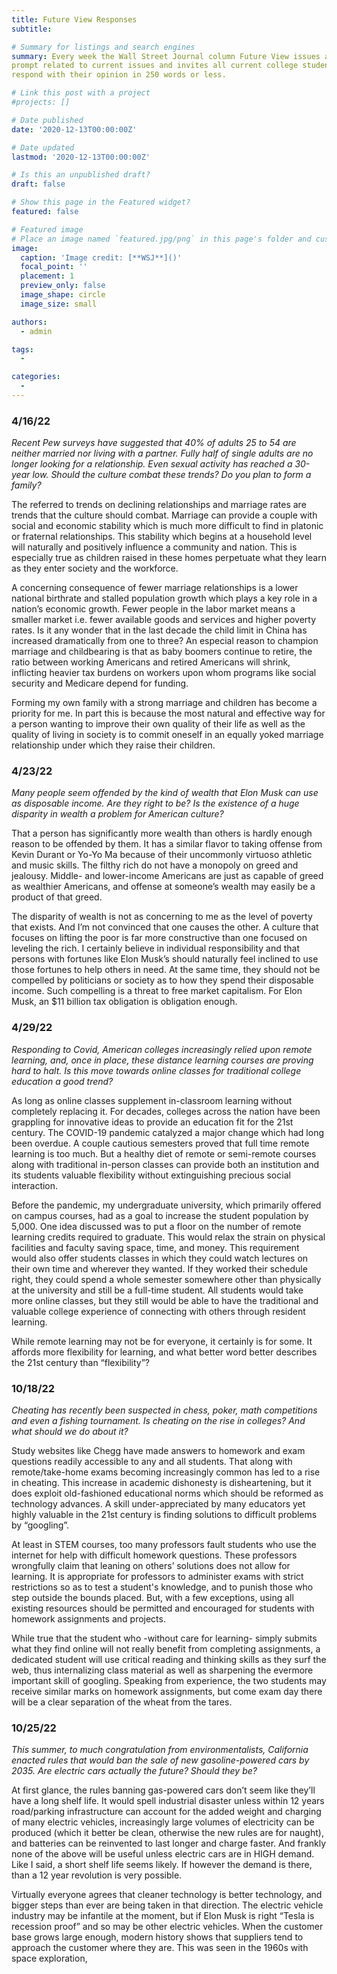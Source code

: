 ```yaml
---
title: Future View Responses
subtitle: 

# Summary for listings and search engines
summary: Every week the Wall Street Journal column Future View issues a 
prompt related to current issues and invites all current college students to 
respond with their opinion in 250 words or less. 

# Link this post with a project
#projects: []

# Date published
date: '2020-12-13T00:00:00Z'

# Date updated
lastmod: '2020-12-13T00:00:00Z'

# Is this an unpublished draft?
draft: false

# Show this page in the Featured widget?
featured: false

# Featured image
# Place an image named `featured.jpg/png` in this page's folder and customize its options here.
image:
  caption: 'Image credit: [**WSJ**]()'
  focal_point: ''
  placement: 1
  preview_only: false
  image_shape: circle
  image_size: small

authors:
  - admin

tags:
  - 

categories:
  - 
---
```


### 4/16/22
*Recent Pew surveys have suggested that 40% of adults 25 to 54 are neither married nor living with a partner. Fully half of single adults are no longer looking for a relationship. Even sexual activity has reached a 30-year low. Should the culture combat these trends? Do you plan to form a family?*

The referred to trends on declining relationships and marriage rates are trends that the culture should combat. Marriage can provide a couple with social and economic stability which is much more difficult to find in platonic or fraternal relationships. This stability which begins at a household level will naturally and positively influence a community and nation. This is especially true as children raised in these homes perpetuate what they learn as they enter society and the workforce.

A concerning consequence of fewer marriage relationships is a lower national birthrate and stalled population growth which plays a key role in a nation’s economic growth. Fewer people in the labor market means a smaller market i.e. fewer available goods and services and higher poverty rates. Is it any wonder that in the last decade the child limit in China has increased dramatically from one to three? An especial reason to champion marriage and childbearing is that as baby boomers continue to retire, the ratio between working Americans and retired Americans will shrink, inflicting heavier tax burdens on workers upon whom programs like social security and Medicare depend for funding. 

Forming my own family with a strong marriage and children has become a priority for me. In part this is because the most natural and effective way for a person wanting to improve their own quality of their life as well as the quality of living in society is to commit oneself in an equally yoked marriage relationship under which they raise their children.


### 4/23/22
*Many people seem offended by the kind of wealth that Elon Musk can use as disposable income. Are they right to be? Is the existence of a huge disparity in wealth a problem for American culture?*

That a person has significantly more wealth than others is hardly enough reason to be offended by them. It has a similar flavor to taking offense from Kevin Durant or Yo-Yo Ma because of their uncommonly virtuoso athletic and music skills. The filthy rich do not have a monopoly on greed and jealousy. Middle- and lower-income Americans are just as capable of greed as wealthier Americans, and offense at someone’s wealth may easily be a product of that greed. 

The disparity of wealth is not as concerning to me as the level of poverty that exists. And I’m not convinced that one causes the other. A culture that focuses on lifting the poor is far more constructive than one focused on leveling the rich. I certainly believe in individual responsibility and that persons with fortunes like Elon Musk’s should naturally feel inclined to use those fortunes to help others in need. At the same time, they should not be compelled by politicians or society as to how they spend their disposable income. Such compelling is a threat to free market capitalism. For Elon Musk, an $11 billion tax obligation is obligation enough.


### 4/29/22
*Responding to Covid, American colleges increasingly relied upon remote learning, and, once in place, these distance learning courses are proving hard to halt. Is this move towards online classes for traditional college education a good trend?*

As long as online classes supplement in-classroom learning without completely replacing it. For decades, colleges across the nation have been grappling for innovative ideas to provide an education fit for the 21st century. The COVID-19 pandemic catalyzed a major change which had long been overdue. A couple cautious semesters proved that full time remote learning is too much. But a healthy diet of remote or semi-remote courses along with traditional in-person classes can provide both an institution and its students valuable flexibility without extinguishing precious social interaction. 

Before the pandemic, my undergraduate university, which primarily offered on campus courses, had as a goal to increase the student population by 5,000. One idea discussed was to put a floor on the number of remote learning credits required to graduate. This would relax the strain on physical facilities and faculty saving space, time, and money. This requirement would also offer students classes in which they could watch lectures on their own time and wherever they wanted. If they worked their schedule right, they could spend a whole semester somewhere other than physically at the university and still be a full-time student. All students would take more online classes, but they still would be able to have the traditional and valuable college experience of connecting with others through resident learning.

While remote learning may not be for everyone, it certainly is for some. It affords more flexibility for learning, and what better word better describes the 21st century than “flexibility”?


### 10/18/22
*Cheating has recently been suspected in chess, poker, math competitions and even a fishing tournament. Is cheating on the rise in colleges? And what should we do about it?*

Study websites like Chegg have made answers to homework and exam questions readily accessible to any and all students. That along with remote/take-home exams becoming increasingly common has led to a rise in cheating. This increase in academic dishonesty is disheartening, but it does exploit old-fashioned educational norms which should be reformed as technology advances. A skill under-appreciated by many educators yet highly valuable in the 21st century is finding solutions to difficult problems by “googling”. 

At least in STEM courses, too many professors fault students who use the internet for help with difficult homework questions. These professors wrongfully claim that leaning on others’ solutions does not allow for learning. It is appropriate for professors to administer exams with strict restrictions so as to test a student's knowledge, and to punish those who step outside the bounds placed. But, with a few exceptions, using all existing resources should be permitted and encouraged for students with homework assignments and projects.

While true that the student who -without care for learning- simply submits what they find online will not really benefit from completing assignments, a dedicated student will use critical reading and thinking skills as they surf the web, thus internalizing class material as well as sharpening the evermore important skill of googling. Speaking from experience, the two students may receive similar marks on homework assignments, but come exam day there will be a clear separation of the wheat from the tares.


### 10/25/22
*This summer, to much congratulation from environmentalists, California enacted rules that would ban the sale of new gasoline-powered cars by 2035. Are electric cars actually the future? Should they be?*

At first glance, the rules banning gas-powered cars don’t seem like they’ll have a long shelf life. It would spell industrial disaster unless within 12 years road/parking infrastructure can account for the added weight and charging of many electric vehicles, increasingly large volumes of electricity can be produced (which it better be clean, otherwise the new rules are for naught), and batteries can be reinvented to last longer and charge faster.  And frankly none of the above will be useful unless electric cars are in HIGH demand. Like I said, a short shelf life seems likely. If however the demand is there, than a 12 year revolution is very possible.

Virtually everyone agrees that cleaner technology is better technology, and bigger steps than ever are being taken in that direction. The electric vehicle industry may be infantile at the moment, but if Elon Musk is right “Tesla is recession proof” and so may be other electric vehicles. When the customer base grows large enough, modern history shows that suppliers tend to approach the customer where they are. This was seen in the 1960s with space exploration, 

